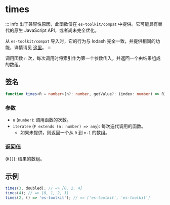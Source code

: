 # times

::: info
出于兼容性原因，此函数仅在 `es-toolkit/compat` 中提供。它可能具有替代的原生 JavaScript API，或者尚未完全优化。

从 `es-toolkit/compat` 导入时，它的行为与 lodash 完全一致，并提供相同的功能，详情请见 [这里](../../../compatibility.md)。
:::

调用函数 `n` 次，每次调用时将索引作为第一个参数传入，并返回一个由结果组成的数组。

## 签名

```typescript
function times<R = number>(n?: number, getValue?: (index: number) => R): R[];
```

### 参数

- `n` (`number`): 调用函数的次数。
- `iteratee` (`F extends (n: number) => any`): 每次迭代调用的函数。
  - 如果未提供，则返回一个从 `0` 到 `n-1` 的数组。

### 返回值

(`R[]`): 结果的数组。

## 示例

```typescript
times(3, doubled); // => [0, 2, 4]
times(4); // => [0, 1, 2, 3]
times(2, () => 'es-toolkit'); // => ['es-toolkit', 'es-toolkit']
```
